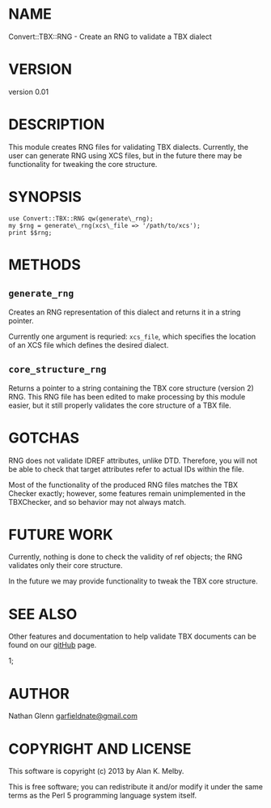 # NAME

Convert::TBX::RNG - Create an RNG to validate a TBX dialect

# VERSION

version 0.01

# DESCRIPTION

This module creates RNG files for validating TBX dialects. Currently, the user
can generate RNG using XCS files, but in the future there may be functionality
for tweaking the core structure.

# SYNOPSIS
    use Convert::TBX::RNG qw(generate\_rng);
    my $rng = generate\_rng(xcs\_file => '/path/to/xcs');
    print $$rng;

# METHODS

## `generate_rng`

Creates an RNG representation of this dialect and returns it in a string pointer.

Currently one argument is requried: `xcs_file`, which specifies the location of
an XCS file which defines the desired dialect.

## `core_structure_rng`

Returns a pointer to a string containing the TBX core structure (version 2) RNG.
This RNG file has been edited to make processing by this module easier, but it
still properly validates the core structure of a TBX file.

# GOTCHAS

RNG does not validate IDREF attributes, unlike DTD. Therefore, you will not
be able to check that target attributes refer to actual IDs within the file.

Most of the functionality of the produced RNG files matches the TBX Checker exactly;
however, some features remain unimplemented in the TBXChecker, and so behavior may not
always match.

# FUTURE WORK

Currently, nothing is done to check the validity of ref objects; the RNG validates only
their core structure.

In the future we may provide functionality to tweak the TBX core structure.

# SEE ALSO

Other features and documentation to help validate TBX documents can be found on
our [gitHub](https://github.com/byutrg/TBX-Spec) page.

1;

# AUTHOR

Nathan Glenn <garfieldnate@gmail.com>

# COPYRIGHT AND LICENSE

This software is copyright (c) 2013 by Alan K. Melby.

This is free software; you can redistribute it and/or modify it under
the same terms as the Perl 5 programming language system itself.
